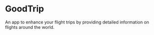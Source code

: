 # GoodTrip
An app to enhance your flight trips by providing detailed information on flights around the world.
